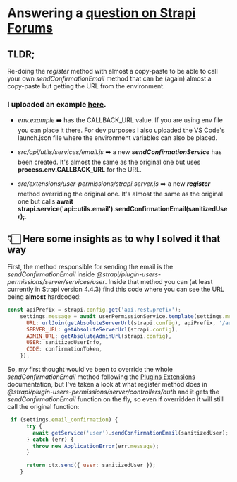 
# Answering a [question on Strapi Forums](https://forum.strapi.io/t/how-to-configure-email-confirmation-redirection-url-dynamically/22671)

## TLDR;
Re-doing the *register* method with almost a copy-paste to be able to call your own *sendConfirmationEmail* method that can be (again) almost a copy-paste but getting the URL from the environment.

### I uploaded an example [here](https://github.com/mancku/Strapi-custom-sendEmailConfirmation-workflow).

* *env.example* ➡️ has the CALLBACK_URL value. If you are using env file you can place it there. For dev purposes I also uploaded the VS Code's launch.json file where the environment variables can also be placed.

* *src/api/utils/services/email.js* ➡️ a new ***sendConfirmationService*** has been created. It's almost the same as the original one but uses **process.env.CALLBACK_URL** for the URL.

* *src/extensions/user-permissions/strapi.server.js* ➡️ a new ***register*** method overriding the original one. It's almost the same as the original one but calls **await strapi.service('api::utils.email').sendConfirmationEmail(sanitizedUser);**.


## 👇🏻 **Here some insights as to why I solved it that way** 

First, the method responsible for sending the email is the *sendConfirmationEmail* inside *@strapi/plugin-users-permissions/server/services/user*.
Inside that method you can (at least currently in Strapi version 4.4.3) find this code where you can see the URL being **almost** hardcoded:
```js
const apiPrefix = strapi.config.get('api.rest.prefix');
    settings.message = await userPermissionService.template(settings.message, {
      URL: urlJoin(getAbsoluteServerUrl(strapi.config), apiPrefix, '/auth/email-confirmation'),
      SERVER_URL: getAbsoluteServerUrl(strapi.config),
      ADMIN_URL: getAbsoluteAdminUrl(strapi.config),
      USER: sanitizedUserInfo,
      CODE: confirmationToken,
    });
```

So, my first thought would've been to override the whole *sendConfirmationEmail*  method following the [Plugins Extensions](https://docs.strapi.io/developer-docs/latest/development/plugins-extension.html#within-the-extensions-folder) documentation, but I've taken a look at what register method does in *@strapi/plugin-users-permissions/server/controllers/auth* and it gets the *sendConfirmationEmail* function on the fly, so even if overridden it will still call the original function:
```js
 if (settings.email_confirmation) {
      try {
        await getService('user').sendConfirmationEmail(sanitizedUser);
      } catch (err) {
        throw new ApplicationError(err.message);
      }

      return ctx.send({ user: sanitizedUser });
    }
```